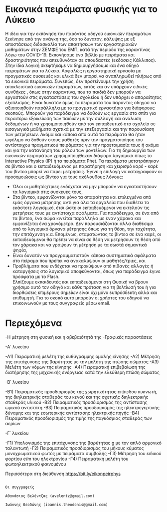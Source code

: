 # Εικονικά πειράματα φυσικής για το Λύκειο

Η ιδέα για την εκπόνηση του παρόντος οδηγού εικονικών πειραμάτων ξεκίνησε από την ανάγκη της, όσο το δυνατόν, κάλυψης με εξ αποστάσεως διδασκαλία των απαιτήσεων των εργαστηριακών μαθημάτων στην ΣΕΜΦΕ του ΕΜΠ, κατά την περίοδο της καραντίνας λόγω του COVID-19. Εκπονήσαμε ένα βιβλίο με πειράματα και δραστηριότητες που απευθυνόταν σε σπουδαστές (εκδόσεις Κάλλιπος). Στην ίδια λογική σκεφτήκαμε να δημιουργήσουμε και ένα οδηγό πειραμάτων για το λύκειο. Ασφαλώς η εργαστηριακή εργασία με πραγματικές συσκευές και υλικά δεν μπορεί να αναπληρωθεί πλήρως από τα εικονικά πειράματα. Συνεπώς, δεν προτείνουμε την χρήση αποκλειστικά εικονικών πειραμάτων, εκτός και αν υπάρχουν ειδικές συνθήκες , όπως στην καραντίνα, που τα παιδιά δεν μπορούν να εργαστούν στις εγκαταστάσεις του σχολείου ή δεν υπάρχει ο απαραίτητος εξοπλισμός. Είναι δυνατόν όμως τα πειράματα του παρόντος οδηγού να αξιοποιηθούν παράλληλα με το πραγματικό εργαστήριο για διάφορους σκοπούς. Μπορούν για παράδειγμα να δοθούν ως εργασία στο σπίτι για περαιτέρω εξοικείωση των παιδιών με την συλλογή και ανάλυση δεδομένων ή να χρησιμοποιηθούν από τον εκπαιδευτικό στο σχολείο σε εισαγωγικά μαθήματα σχετικά με την επεξεργασία και την παρουσίαση των μετρήσεων. Ακόμα και κάποια από αυτά τα πειράματα θα ήταν ωφέλιμο να δοθούν στους μαθητές πριν την πραγματοποίηση του αντίστοιχου πραγματικού πειράματος για την προετοιμασία τους ή ακόμα και για την κατανόηση του ρόλου των μοντέλων. 
Για τη δημιουργία των εικονικών πειραμάτων χρησιμοποιήθηκαν διάφορα λογισμικά όπως το Interactive Physics (IP) ή τα πειράματα Phet. Τα πειράματα μετατράπηκαν σε βίντεο και ο εκπαιδευόμενος με παρατήρηση και χειρισμό καρέ - καρέ του βίντεο μπορεί να πάρει μετρήσεις. Έγινε η επιλογή να καταγραφούν οι προσομοιώσεις ως βίντεο για τους ακόλουθους λόγους: 
- Όλοι οι μαθητές/τριες ενδέχεται να μην μπορούν να εγκαταστήσουν τα λογισμικά στις συσκευές τους, 
- Στα βίντεο, εμφανίζονται μόνο τα απαραίτητα και επιλεγμένα από εμάς όργανα μέτρησης αντί για όλα τα εργαλεία που διαθέτει το εκάστοτε λογισμικό, έτσι ώστε οι εκπαιδευόμενοι να εκτελούν τις μετρήσεις τους με αντίστοιχα σφάλματα. Για παράδειγμα, σε ένα από τα βίντεο, ένα σώμα κινείται παράλληλα με έναν χάρακα και εμφανίζεται ένα χρονόμετρο. Δεν παρουσιάζονται άλλα διαθέσιμα από το λογισμικό όργανα μέτρησης όπως για τη θέση, την ταχύτητα, την επιτάχυνση κ.α. Επομένως, σταματώντας το βίντεο σε ένα καρέ, οι εκπαιδευόμενοι θα πρέπει να είναι σε θέση να μετρήσουν τη θέση από τον χάρακα και να γράψουν τη μέτρηση με τα σωστά σημαντικά ψηφία, 
- Είναι δυνατόν να προγραμματιστούν κάποια συστηματικά σφάλματα στο πείραμα που πρέπει να ανακαλύψουν οι μαθητές/τριες, και 
- Προβλήματα που ενδέχεται να προκύψουν από πιθανές αλλαγές ή καταργήσεις στο λογισμικό αποφεύγονται, όπως για παράδειγμα έγινε πρόσφατα με το Flash.  
Ελπίζουμε εκπαιδευτές και εκπαιδευόμενοι στη Φυσική να βρουν χρήσιμο αυτό τον οδηγό και κάθε πρόταση για τη βελτίωσή του ή για διορθώσεις επιμέρους σημείων είναι όχι μόνο ευπρόσδεκτη αλλά και επιθυμητή. Για το σκοπό αυτό μπορούν οι χρήστες του οδηγού να επικοινωνούν με τους συγγραφείς μέσω email.

# Περιεχόμενα

-Η μέτρηση στη φυσική και η αβεβαιότητά της
-Γραφικές παραστάσεις

-Α΄ λυκείου

-Α1) Πειραματική μελέτη της ευθύγραμμης ομαλής κίνησης
-Α2) Μέτρηση της επιτάχυνσης της βαρύτητας με την μελέτη της πτώσης σώματος
-Α3) Μελέτη των νόμων της κίνησης
-Α4) Πειραματική επιβεβαίωση της διατήρησης της μηχανικής ενέργειας κατά την ελεύθερη πτώση σώματος

-Β΄ λυκείου

-Β1) Πειραματικός προσδιορισμός της χωρητικότητας επίπεδου πυκνωτή, της διηλεκτρικής σταθεράς του κενού και της σχετικής διηλεκτρικής σταθεράς υλικού
-Β2) Πειραματικός προσδιορισμός της αντίστασης ωμικού αντιστάτη 
-Β3) Πειραματικός προσδιορισμός της ηλεκτρεγερτικής δύναμης και της εσωτερικής αντίστασης ηλεκτρικής πηγής 
-Β4) Πειραματικός προσδιορισμός της τιμής της παγκόσμιας σταθεράς των αερίων

-Γ΄ λυκείου 

-Γ1) Υπολογισμός της επιτάχυνσης της βαρύτητας g με τον απλό αρμονικό ταλαντωτή 
-Γ2) Πειραματικός προσδιορισμός του μήκους κύματος μονοχρωματικού φωτός με πειράματα συμβολής 
-Γ3) Μέτρηση του ειδικού φορτίου e/m του ηλεκτρονίου
-Γ4) Πειραματική μελέτη του φωτοηλεκτρικού φαινομένου

Περισσότερα στη διεύθυνση https://bit.ly/eikonpeirphys 

                                                                                                      Οι συγγραφείς
                                                                         Αθανάσιος Βελέντζας (avelentz@gmail.com)
                                                                         Ιωάννης Θεοδώνης (ioannis.theodonis@gmail.com)
 
